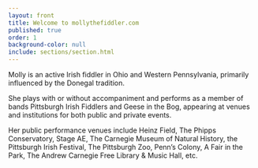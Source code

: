 ```yaml
---
layout: front
title: Welcome to mollythefiddler.com
published: true
order: 1
background-color: null
include: sections/section.html
---
```

Molly is an active Irish fiddler in Ohio and Western Pennsylvania, primarily influenced by the Donegal tradition.

She plays with or without accompaniment and performs as a member of bands Pittsburgh Irish Fiddlers and Geese in the Bog, appearing at venues and institutions for both public and private events.

Her public performance venues include Heinz Field, The Phipps Conservatory, Stage AE, The Carnegie Museum of Natural History, the Pittsburgh Irish Festival, The Pittsburgh Zoo, Penn’s Colony, A Fair in the Park, The Andrew Carnegie Free Library & Music Hall, etc.